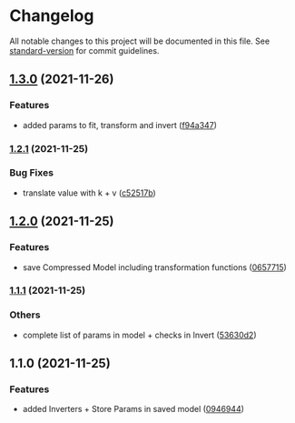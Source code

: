 # Changelog

All notable changes to this project will be documented in this file. See [standard-version](https://github.com/conventional-changelog/standard-version) for commit guidelines.

## [1.3.0](https://bitbucket.org/ttessarolo/json-to-sequence/branches/compare/v1.2.1%0Dv1.3.0) (2021-11-26)


### Features

* added params to fit, transform and invert ([f94a347](https://github.com/ttessarolo/json-to-sequence/commits/f94a347e8a8c7972f7b1c828a1927edde08bcf04))

### [1.2.1](https://bitbucket.org/ttessarolo/json-to-sequence/branches/compare/v1.2.0%0Dv1.2.1) (2021-11-25)


### Bug Fixes

* translate value with k + v ([c52517b](https://github.com/ttessarolo/json-to-sequence/commits/c52517b47729237c9f9528f2ea1ea67fac382bf3))

## [1.2.0](https://bitbucket.org/ttessarolo/json-to-sequence/branches/compare/v1.1.1%0Dv1.2.0) (2021-11-25)


### Features

* save Compressed Model including transformation functions ([0657715](https://github.com/ttessarolo/json-to-sequence/commits/0657715d06aab6c1f9e71829bda9be98a2bea6a9))

### [1.1.1](https://bitbucket.org/ttessarolo/json-to-sequence/branches/compare/v1.1.0%0Dv1.1.1) (2021-11-25)


### Others

* complete list of params in model + checks in Invert ([53630d2](https://github.com/ttessarolo/json-to-sequence/commits/53630d23197e8de6c668d3d4f5e60f8d1580c488))

## 1.1.0 (2021-11-25)


### Features

* added Inverters + Store Params in saved model ([0946944](https://github.com/ttessarolo/json-to-sequence/commits/09469449a10a77c8aed9f49f3804cf5dfd75d68b))

